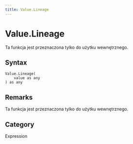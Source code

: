 ```yaml
---
title: Value.Lineage
---
```


# Value.Lineage


Ta funkcja jest przeznaczona tylko do użytku wewnętrznego.


## Syntax

```powerquery
Value.Lineage(
    value as any
) as any
```


## Remarks

Ta funkcja jest przeznaczona tylko do użytku wewnętrznego.



## Category
Expression
